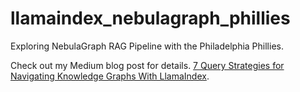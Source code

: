 # llamaindex_nebulagraph_phillies

Exploring NebulaGraph RAG Pipeline with the Philadelphia Phillies.

Check out my Medium blog post for details. [7 Query Strategies for Navigating Knowledge Graphs With LlamaIndex](https://betterprogramming.pub/7-query-strategies-for-navigating-knowledge-graphs-with-llamaindex-ed551863d416?sk=55c94ad72e75aa52ac6cc21d8145b37d).

